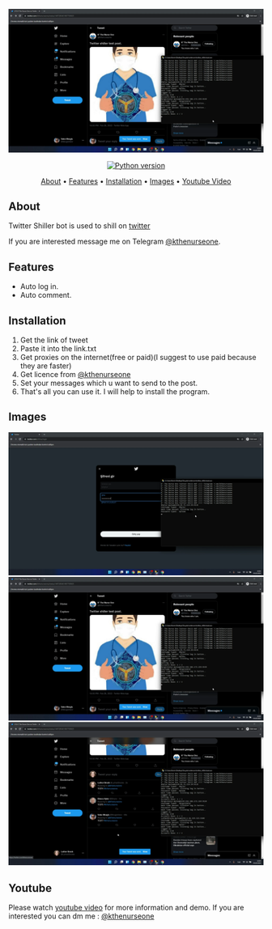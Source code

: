 <p align="center"><a href="https://youtu.be/Pcn49-I5z6E" target="_blank"><img src="https://github.com/kthenurseone/twitter_shiller/blob/main/2.png?raw=true"></a></p>

<p align="center">
    <a href="https://www.python.org/downloads/release/python-380/"><img src="https://img.shields.io/badge/python-3.8-blue.svg?style=plastic" alt="Python version"></a>
</p>

<p align="center">
  <a href="#about">About</a>
  •
  <a href="#features">Features</a>
  •
  <a href="#installation">Installation</a>
  •
  <a href="#images">Images</a>
  •
  <a href="#youtube">Youtube Video</a>
</p>

## About
Twitter Shiller bot is used to shill on [twitter](https://twitter.com/)

If you are interested message me on Telegram [@kthenurseone](https://t.me/kthenurseone). 

## Features
- Auto log in.
- Auto comment.



## Installation
1) Get the link of tweet
2) Paste it into the link.txt
3) Get proxies on the internet(free or paid)(I suggest to use paid because they are faster)
4) Get licence from [@kthenurseone](https://t.me/kthenurseone)
5) Set your messages which u want to send to the post.
6) That's all you can use it.
I will help to install the program.


## Images
![Dextool_Bot](https://github.com/kthenurseone/twitter_shiller/blob/main/1.png?raw=true)
![Dextool_Bot](https://github.com/kthenurseone/twitter_shiller/blob/main/2.png?raw=true)
![Dextool_Bot](https://github.com/kthenurseone/twitter_shiller/blob/main/3.png?raw=true)



## Youtube
Please watch [youtube video](https://youtu.be/Pcn49-I5z6E) for more information and demo. If you are interested you can dm me : [@kthenurseone](https://t.me/kthenurseone)
